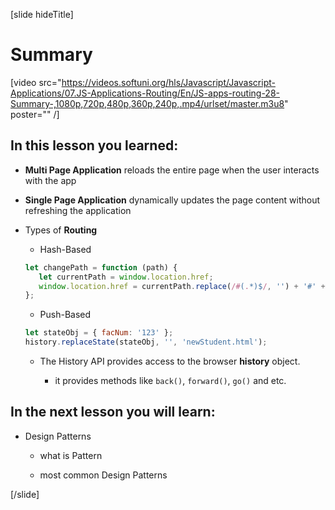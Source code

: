 [slide hideTitle]

# Summary

[video src="https://videos.softuni.org/hls/Javascript/Javascript-Applications/07.JS-Applications-Routing/En/JS-apps-routing-28-Summary-,1080p,720p,480p,360p,240p,.mp4/urlset/master.m3u8" poster="" /]

## In this lesson you learned:

- **Multi Page Application** reloads the entire page when the user interacts with the app

-  **Single Page Application** dynamically updates the page content without refreshing the application

-  Types of **Routing**

   -  Hash-Based

   ```js
   let changePath = function (path) {
      let currentPath = window.location.href;
      window.location.href = currentPath.replace(/#(.*)$/, '') + '#' + path;
   };
   ```

   -  Push-Based

   ```js
   let stateObj = { facNum: '123' };
   history.replaceState(stateObj, '', 'newStudent.html');
   ```

   -  The History API provides access to the browser **history** object.

      -  it provides methods like `back()`, `forward()`, `go()` and etc.

## In the next lesson you will learn:

-  Design Patterns

   -  what is Pattern

   -  most common Design Patterns

[/slide]
